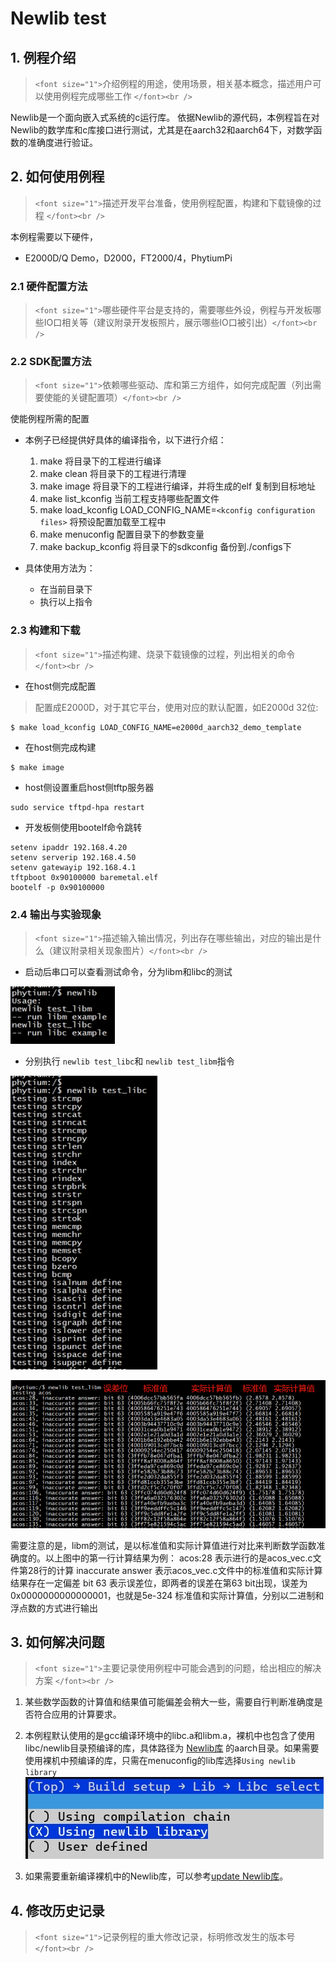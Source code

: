 # Newlib test

## 1. 例程介绍

> `<font size="1">`介绍例程的用途，使用场景，相关基本概念，描述用户可以使用例程完成哪些工作 `</font><br />`

Newlib是一个面向嵌入式系统的c运行库。
依据Newlib的源代码，本例程旨在对Newlib的数学库和c库接口进行测试，尤其是在aarch32和aarch64下，对数学函数的准确度进行验证。

## 2. 如何使用例程

> `<font size="1">`描述开发平台准备，使用例程配置，构建和下载镜像的过程 `</font><br />`

本例程需要以下硬件，

- E2000D/Q Demo，D2000，FT2000/4，PhytiumPi

### 2.1 硬件配置方法

> `<font size="1">`哪些硬件平台是支持的，需要哪些外设，例程与开发板哪些IO口相关等（建议附录开发板照片，展示哪些IO口被引出）`</font><br />`

### 2.2 SDK配置方法

> `<font size="1">`依赖哪些驱动、库和第三方组件，如何完成配置（列出需要使能的关键配置项）`</font><br />`

使能例程所需的配置

- 本例子已经提供好具体的编译指令，以下进行介绍：

  1. make 将目录下的工程进行编译
  2. make clean  将目录下的工程进行清理
  3. make image   将目录下的工程进行编译，并将生成的elf 复制到目标地址
  4. make list_kconfig 当前工程支持哪些配置文件
  5. make load_kconfig LOAD_CONFIG_NAME=`<kconfig configuration files>`  将预设配置加载至工程中
  6. make menuconfig   配置目录下的参数变量
  7. make backup_kconfig 将目录下的sdkconfig 备份到./configs下
- 具体使用方法为：

  - 在当前目录下
  - 执行以上指令

### 2.3 构建和下载

> `<font size="1">`描述构建、烧录下载镜像的过程，列出相关的命令 `</font><br />`

- 在host侧完成配置

> 配置成E2000D，对于其它平台，使用对应的默认配置，如E2000d 32位:

```
$ make load_kconfig LOAD_CONFIG_NAME=e2000d_aarch32_demo_template
```

- 在host侧完成构建

```
$ make image
```

- host侧设置重启host侧tftp服务器

```
sudo service tftpd-hpa restart
```

- 开发板侧使用bootelf命令跳转

```
setenv ipaddr 192.168.4.20  
setenv serverip 192.168.4.50 
setenv gatewayip 192.168.4.1 
tftpboot 0x90100000 baremetal.elf
bootelf -p 0x90100000
```

### 2.4 输出与实验现象

> `<font size="1">`描述输入输出情况，列出存在哪些输出，对应的输出是什么（建议附录相关现象图片）`</font><br />`

- 启动后串口可以查看测试命令，分为libm和libc的测试

![newlib_test](./fig/newlib_test.png)

- 分别执行 `newlib test_libc`和 `newlib test_libm`指令

![libc_test](./fig/libc_test.png)

![libm_test](./fig/libm_test.png)

需要注意的是，libm的测试，是以标准值和实际计算值进行对比来判断数学函数准确度的。以上图中的第一行计算结果为例：
acos:28 表示进行的是acos_vec.c文件第28行的计算
inaccurate answer 表示acos_vec.c文件中的标准值和实际计算结果存在一定偏差
bit 63 表示误差位，即两者的误差在第63 bit出现，误差为0x0000000000000001，也就是5e-324
标准值和实际计算值，分别以二进制和浮点数的方式进行输出

## 3. 如何解决问题

> `<font size="1">`主要记录使用例程中可能会遇到的问题，给出相应的解决方案 `</font><br />`

1. 某些数学函数的计算值和结果值可能偏差会稍大一些，需要自行判断准确度是否符合应用的计算要求。

2. 本例程默认使用的是gcc编译环境中的libc.a和libm.a，裸机中也包含了使用libc/newlib目录预编译的库，具体路径为 [Newlib库](../../../lib/newlib) 的aarch目录。如果需要使用裸机中预编译的库，只需在menuconfig的lib库选择`Using newlib library`
![](./fig/lib_select.png)

3. 如果需要重新编译裸机中的Newlib库，可以参考[update Newlib库](../../../doc/reference/libc/usage.md)。

## 4. 修改历史记录

> `<font size="1">`记录例程的重大修改记录，标明修改发生的版本号 `</font><br />`
